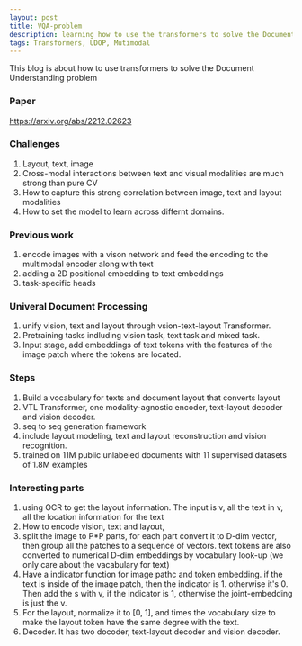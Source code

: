 ```yaml
---
layout: post
title: VQA-problem
description: learning how to use the transformers to solve the Document Understanding problem
tags: Transformers, UDOP, Mutimodal
---
```


This blog is about how to use transformers to solve the Document Understanding problem

### Paper
https://arxiv.org/abs/2212.02623


### Challenges

1. Layout, text, image
2. Cross-modal interactions between text and visual modalities are much strong than pure CV
3. How to capture this strong correlation between image, text and layout modalities
4. How to set the model to learn across differnt domains.

### Previous work
1. encode images with a vison network and feed the encoding to the multimodal encoder along with text
2. adding a 2D positional embedding to text embeddings
3. task-specific heads


### Univeral Document Processing
1. unify vision, text and layout through vsion-text-layout Transformer.
2. Pretraining tasks indluding vision task, text task and mixed task.
3. Input stage, add embeddings of text tokens with the features of the image patch where the tokens are located.

### Steps
1. Build a vocabulary for texts and document layout that converts layout
2. VTL Transformer, one modality-agnostic encoder, text-layout decoder and vision decoder.
3. seq to seq generation framework
4. include layout modeling, text and layout reconstruction and vision recognition.
5. trained on 11M public unlabeled documents with 11 supervised datasets of 1.8M examples

### Interesting parts
1. using OCR to get the layout information. The input is v, all the text in v, all the location information for the text
2. How to encode vision, text and layout, 
3. split the image to P*P parts, for each part convert it to D-dim vector, then group all the patches to a sequence of
   vectors. text tokens are also converted to numerical D-dim embeddings by vocabulary look-up (we only care about the
   vacabulary for text)
4. Have a indicator function for image pathc and token embedding. if the text is inside of the image patch, then the
   indicator is 1. otherwise it's 0. Then add the s with v, if the indicator is 1, otherwise the joint-embedding is just
   the v.
5. For the layout, normalize it to [0, 1], and times the vocabulary size to make the layout token have the same degree
   with the text.
6. Decoder. It has two docoder, text-layout decoder and vision decoder.



